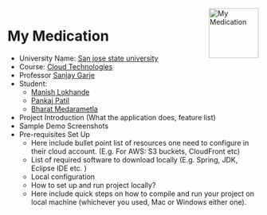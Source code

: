 <a href="https://manishlokhande.com/">
    <img src="https://manish-dropbox.s3.us-east-2.amazonaws.com/MedicationLogo.png" alt="My Medication" title="My Medication" align="right" height="100" />
</a>

My Medication 
======================
- University Name: [San jose state university](http://www.sjsu.edu/)
- Course: [Cloud Technologies](http://info.sjsu.edu/web-dbgen/catalog/courses/CMPE281.html)
- Professor [Sanjay Garje](https://www.linkedin.com/in/sanjaygarje/)
- Student: 
  - [Manish Lokhande](https://www.linkedin.com/in/manish-lokhande-876571163/)
  - [Pankaj Patil](https://www.linkedin.com/in/pankajhpatil/)
  - [Bharat Medarametla](https://www.linkedin.com/in/bharathkmedarametla/)
- Project Introduction (What the application does, feature list)
- Sample Demo Screenshots
- Pre-requisites Set Up
  - Here include bullet point list of resources one need to configure in their cloud account. (E.g. For AWS: S3 buckets, CloudFront etc)
  - List of required software to download locally (E.g. Spring, JDK, Eclipse IDE etc. )
  - Local configuration
  - How to set up and run project locally?
  - Here include quick steps on how to compile and run your project on local machine (whichever you used, Mac or Windows either one).
